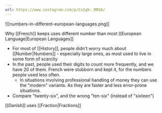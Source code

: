 ```yaml
---
url: https://www.instagram.com/p/Cx2gb-_MRGA/
---
```


![[numbers-in-different-european-languages.png]]

Why [[French]] keeps uses different number than most [[European Language|European Languages]]

- For most of [[History]], people didn't worry much about [[Number|Numbers]] - especially large ones, as most used to live in some form of scarcity
- In the past, people used their digits to count more frequently, and we have 20 of them. French were stubborn and kept it, for the numbers people used less often.
  - In situations involving professional handling of money they can use the "modern" variants. As they are faster and less error-prone situations.
- Compare "twenty-six", and the wrong "ten-six" (instead of "sixteen")

[[Danish]] uses [[Fraction|Fractions]]
